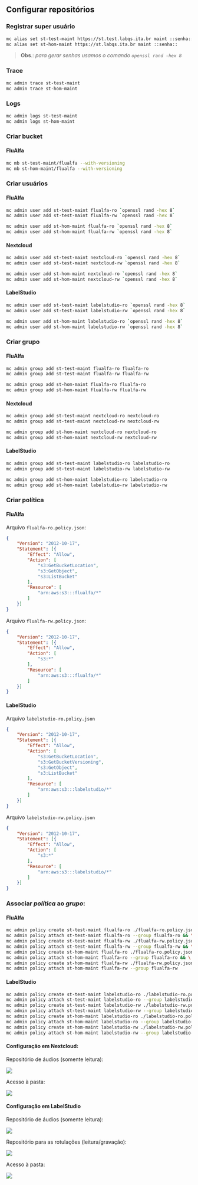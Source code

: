 ## Configurar repositórios

### Registrar super usuário 

```sh
mc alias set st-test-maint https://st.test.labqs.ita.br maint ::senha::
mc alias set st-hom-maint https://st.labqs.ita.br maint ::senha::
```

> **Obs**.: _para gerar senhas usamos o comando `openssl rand -hex 8`_

### Trace

```sh
mc admin trace st-test-maint
mc admin trace st-hom-maint
```

### Logs

```sh
mc admin logs st-test-maint
mc admin logs st-hom-maint
```

### Criar bucket

#### FluAlfa

```sh
mc mb st-test-maint/flualfa --with-versioning
mc mb st-hom-maint/flualfa --with-versioning
```

### Criar usuários

#### FluAlfa

```sh
mc admin user add st-test-maint flualfa-ro `openssl rand -hex 8`
mc admin user add st-test-maint flualfa-rw `openssl rand -hex 8`

mc admin user add st-hom-maint flualfa-ro `openssl rand -hex 8`
mc admin user add st-hom-maint flualfa-rw `openssl rand -hex 8`
```

#### Nextcloud

```sh
mc admin user add st-test-maint nextcloud-ro `openssl rand -hex 8`
mc admin user add st-test-maint nextcloud-rw `openssl rand -hex 8`

mc admin user add st-hom-maint nextcloud-ro `openssl rand -hex 8`
mc admin user add st-hom-maint nextcloud-rw `openssl rand -hex 8`
```

#### LabelStudio

```sh
mc admin user add st-test-maint labelstudio-ro `openssl rand -hex 8`
mc admin user add st-test-maint labelstudio-rw `openssl rand -hex 8`

mc admin user add st-hom-maint labelstudio-ro `openssl rand -hex 8`
mc admin user add st-hom-maint labelstudio-rw `openssl rand -hex 8`
```


### Criar grupo

#### FluAlfa

```sh
mc admin group add st-test-maint flualfa-ro flualfa-ro
mc admin group add st-test-maint flualfa-rw flualfa-rw

mc admin group add st-hom-maint flualfa-ro flualfa-ro
mc admin group add st-hom-maint flualfa-rw flualfa-rw
```

#### Nextcloud

```sh
mc admin group add st-test-maint nextcloud-ro nextcloud-ro
mc admin group add st-test-maint nextcloud-rw nextcloud-rw

mc admin group add st-hom-maint nextcloud-ro nextcloud-ro
mc admin group add st-hom-maint nextcloud-rw nextcloud-rw
```

#### LabelStudio

```sh
mc admin group add st-test-maint labelstudio-ro labelstudio-ro
mc admin group add st-test-maint labelstudio-rw labelstudio-rw

mc admin group add st-hom-maint labelstudio-ro labelstudio-ro
mc admin group add st-hom-maint labelstudio-rw labelstudio-rw
```


### Criar política

#### FluAlfa

Arquivo `flualfa-ro.policy.json`:

```json
{
    "Version": "2012-10-17",
    "Statement": [{
        "Effect": "Allow",
        "Action": [
            "s3:GetBucketLocation",
            "s3:GetObject",
            "s3:ListBucket"
        ],
        "Resource": [
            "arn:aws:s3:::flualfa/*"
        ]
    }]
}
```

Arquivo `flualfa-rw.policy.json`:

```json
{
    "Version": "2012-10-17",
    "Statement": [{
        "Effect": "Allow",
        "Action": [
            "s3:*"
        ],
        "Resource": [
            "arn:aws:s3:::flualfa/*"
        ]
    }]
}
```

#### LabelStudio

Arquivo `labelstudio-ro.policy.json`

```json
{
    "Version": "2012-10-17",
    "Statement": [{
        "Effect": "Allow",
        "Action": [
            "s3:GetBucketLocation",
            "s3:GetBucketVersioning",
            "s3:GetObject",
            "s3:ListBucket"
        ],
        "Resource": [
            "arn:aws:s3:::labelstudio/*"
        ]
    }]
}
```

Arquivo `labelstudio-rw.policy.json`

```json
{
    "Version": "2012-10-17",
    "Statement": [{
        "Effect": "Allow",
        "Action": [
            "s3:*"
        ],
        "Resource": [
            "arn:aws:s3:::labelstudio/*"
        ]
    }]
}
```


### Associar _política_ ao _grupo_:

#### FluAlfa

```sh
mc admin policy create st-test-maint flualfa-ro ./flualfa-ro.policy.json && \
mc admin policy attach st-test-maint flualfa-ro --group flualfa-ro && \
mc admin policy create st-test-maint flualfa-rw ./flualfa-rw.policy.json && \
mc admin policy attach st-test-maint flualfa-rw --group flualfa-rw && \
mc admin policy create st-hom-maint flualfa-ro ./flualfa-ro.policy.json && \
mc admin policy attach st-hom-maint flualfa-ro --group flualfa-ro && \
mc admin policy create st-hom-maint flualfa-rw ./flualfa-rw.policy.json && \
mc admin policy attach st-hom-maint flualfa-rw --group flualfa-rw
```

#### LabelStudio

```sh
mc admin policy create st-test-maint labelstudio-ro ./labelstudio-ro.policy.json && \
mc admin policy attach st-test-maint labelstudio-ro --group labelstudio-ro && \
mc admin policy create st-test-maint labelstudio-rw ./labelstudio-rw.policy.json && \
mc admin policy attach st-test-maint labelstudio-rw --group labelstudio-rw && \
mc admin policy create st-hom-maint labelstudio-ro ./labelstudio-ro.policy.json && \
mc admin policy attach st-hom-maint labelstudio-ro --group labelstudio-ro && \
mc admin policy create st-hom-maint labelstudio-rw ./labelstudio-rw.policy.json && \
mc admin policy attach st-hom-maint labelstudio-rw --group labelstudio-rw
```

#### Configuração em Nextcloud:

Repositório de áudios (somente leitura):

![](../images/st/flualfa-nextcloud-st.png)

Acesso à pasta:

![](../images/st/flualfa-nextcloud-st-share.png)


#### Configuração em LabelStudio

Repositório de áudios (somente leitura):

![](../images/st/flualfa-labelstudio-st.png)

Repositório para as rotulações (leitura/gravação):

![](../images/st/labelstudio-st.png)

Acesso à pasta:

![](../images/st/flualfa-labelstudio-share.png)

